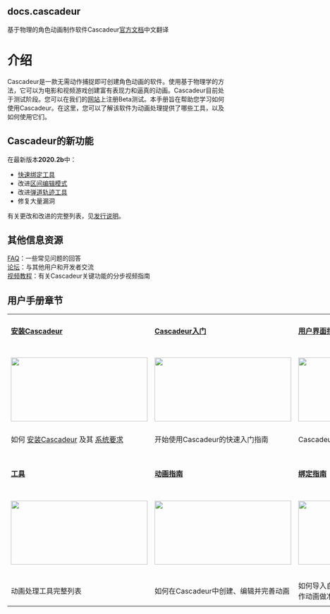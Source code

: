 ## docs.cascadeur
基于物理的角色动画制作软件Cascadeur[官方文档](https://cascadeur.com/help)中文翻译



# 介绍

Cascadeur是一款无需动作捕捉即可创建角色动画的软件。使用基于物理学的方法，它可以为电影和视频游戏创建富有表现力和逼真的动画。Cascadeur目前处于测试阶段。您可以在我们的[网站](https://cascadeur.com/)上注册Beta测试。本手册旨在帮助您学习如何使用Cascadeur。在这里，您可以了解该软件为动画处理提供了哪些工具，以及如何使用它们。

## Cascadeur的新功能

在最新版本**2020.2b**中：
- [快速绑定工具]()
- 改进[区间编辑模式]()
- 改进[弹道轨迹工具]()
- 修复大量漏洞

有关更改和改进的完整列表，见[发行说明](https://cascadeur.com/help/category/109)。

## 其他信息资源

[FAQ](https://cascadeur.com/help/category/57)：一些常见问题的回答  
[论坛](https://forum.cascadeur.com/)：与其他用户和开发者交流  
[视频教程](https://space.bilibili.com/408022768?from=search&seid=5445121258467916148)：有关Cascadeur关键功能的分步视频指南

## 用户手册章节

<table border="0" cellpadding="0" cellspacing="5" class=" table-valign-top" dir="ltr" style="width:800px">
	<tbody>
		<tr>
			<td style="width:265px">
			<h4><a href="Installation/installation.md"><strong>安装Cascadeur</strong></a></h4>
			</td>
			<td>
			<h4><a href="GettingStarted/getting_started.md"><strong>Cascadeur入门</strong></a></h4>
			</td>
			<td style="width:265px">
			<h4><a href="Interface/interface.md"><strong>用户界面指南</strong></a></h4>
			</td>
		</tr>
		<tr>
			<td style="width:265px">
			<h4><a href="Installation/installation.md"><strong><img alt="" src="https://cascadeur.com/images/category/2020/01/15/a391a317da9ee1e6e092a85ac3d61780.png" style="height:145px; width:310px"></strong></a></h4>
			</td>
			<td style="width:265px">
			<h4><a href="GettingStarted/getting_started.md"><img alt="" src="https://cascadeur.com/images/category/2020/01/15/0b90c607b75474b806d51e22e312682b.png" style="height:145px; width:310px"></a></h4>
			</td>
			<td style="width:265px">
			<h4><a href="Interface/interface.md"><img alt="" src="https://cascadeur.com/images/category/2019/11/12/3b7c71b2252834ff92e65f8f7b86b8fe.png" style="height:145px; width:310px"></a></h4>
			</td>
		</tr>
		<tr>
			<td style="width:265px">如何&nbsp;<a href="Installation/installation.md">安装Cascadeur</a>&nbsp;及其&nbsp;<a href="Installation/system_requirements.md">系统要求</a></td>
			<td>开始使用Cascadeur的快速入门指南</td>
			<td style="width:265px">Cascadeur用户界面完整概述</td>
		</tr>
		<tr>
			<td style="width:265px">&nbsp;</td>
			<td>&nbsp;</td>
			<td style="width:265px">&nbsp;</td>
		</tr>
		<tr>
			<td style="width:265px">
			<h4><a href="Tools/tools.md"><strong>工具</strong></a></h4>
			</td>
			<td>
			<h4><a href="Animation/animation.md"><strong>动画指南</strong></a></h4>
			</td>
			<td style="width:265px">
			<h4><a href="https://cascadeur.com/help/category/45"><strong>绑定指南</strong></a></h4>
			</td>
		</tr>
		<tr>
			<td style="width:265px">
			<h4><a href="Tools/tools.md"><strong><img alt="" src="https://cascadeur.com/images/category/2020/01/15/6efcab3937479bae6b5500a9a909a9ee.png" style="height:145px; width:310px"></strong></a></h4>
			</td>
			<td>
			<h4><a href="Animation/animation.md"><img alt="" src="https://cascadeur.com/images/category/2019/11/12/d99c5d579aa3fd5aea16d009dd982e55.png" style="height:145px; width:310px"></a></h4>
			</td>
			<td style="width:265px">
			<h4><a href="http://cascadeur.com/help/category/45"><img alt="" src="https://cascadeur.com/images/category/2019/11/12/39e0cc47f8bee997f9251ed7dfe64f5a.png" style="height:145px; width:310px"></a></h4>
			</td>
		</tr>
		<tr>
			<td style="height:70px; width:265px">
			<p>动画处理工具完整列表</p>
			</td>
			<td>如何在Cascadeur中创建、编辑并完善动画</td>
			<td>如何导入自定义模型到Cascadeur中并为制作动画做准备工作</td>
		</tr>
	</tbody>
</table>




